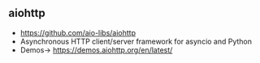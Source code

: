 ## aiohttp
* https://github.com/aio-libs/aiohttp
* Asynchronous HTTP client/server framework for asyncio and Python
* Demos-> https://demos.aiohttp.org/en/latest/